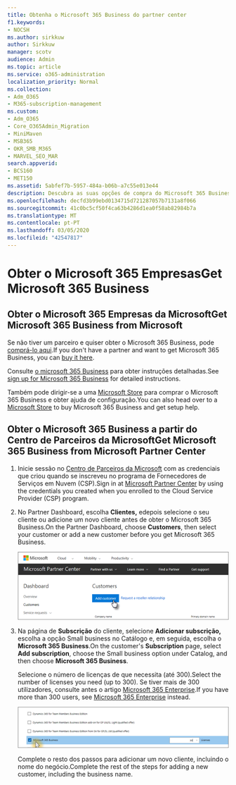 ```yaml
---
title: Obtenha o Microsoft 365 Business do partner center
f1.keywords:
- NOCSH
ms.author: sirkkuw
author: Sirkkuw
manager: scotv
audience: Admin
ms.topic: article
ms.service: o365-administration
localization_priority: Normal
ms.collection:
- Adm_O365
- M365-subscription-management
ms.custom:
- Adm_O365
- Core_O365Admin_Migration
- MiniMaven
- MSB365
- OKR_SMB_M365
- MARVEL_SEO_MAR
search.appverid:
- BCS160
- MET150
ms.assetid: 5abfef7b-5957-484a-b06b-a7c55e013e44
description: Descubra as suas opções de compra do Microsoft 365 Business e instruções passo a passo para adquiri-lo no Microsoft Partner Center.
ms.openlocfilehash: decfd3b99ebd0134715d721287057b7131a8f066
ms.sourcegitcommit: 41c0bc5cf50f4ca63b4286d1ea0f58ab82984b7a
ms.translationtype: MT
ms.contentlocale: pt-PT
ms.lasthandoff: 03/05/2020
ms.locfileid: "42547817"
---
```

# <a name="get-microsoft-365-business"></a><span data-ttu-id="fb988-103">Obter o Microsoft 365 Empresas</span><span class="sxs-lookup"><span data-stu-id="fb988-103">Get Microsoft 365 Business</span></span>

## <a name="get-microsoft-365-business-from-microsoft"></a><span data-ttu-id="fb988-104">Obter o Microsoft 365 Empresas da Microsoft</span><span class="sxs-lookup"><span data-stu-id="fb988-104">Get Microsoft 365 Business from Microsoft</span></span>

<span data-ttu-id="fb988-105">Se não tiver um parceiro e quiser obter o Microsoft 365 Business, pode [comprá-lo aqui](https://www.microsoft.com/en-US/microsoft-365/business).</span><span class="sxs-lookup"><span data-stu-id="fb988-105">If you don't have a partner and want to get Microsoft 365 Business, you can [buy it here](https://www.microsoft.com/en-US/microsoft-365/business).</span></span>

<span data-ttu-id="fb988-106">Consulte [o microsoft 365 Business](sign-up.md) para obter instruções detalhadas.</span><span class="sxs-lookup"><span data-stu-id="fb988-106">See [sign up for Microsoft 365 Business](sign-up.md) for detailed instructions.</span></span>

<span data-ttu-id="fb988-107">Também pode dirigir-se a uma [Microsoft Store](https://www.microsoft.com/en-us/store/locations/find-a-store?icid=en_US_Store_UH_FAS) para comprar o Microsoft 365 Business e obter ajuda de configuração.</span><span class="sxs-lookup"><span data-stu-id="fb988-107">You can also head over to a [Microsoft Store](https://www.microsoft.com/en-us/store/locations/find-a-store?icid=en_US_Store_UH_FAS) to buy Microsoft 365 Business and get setup help.</span></span>
  
## <a name="get-microsoft-365-business-from-microsoft-partner-center"></a><span data-ttu-id="fb988-108">Obter o Microsoft 365 Business a partir do Centro de Parceiros da Microsoft</span><span class="sxs-lookup"><span data-stu-id="fb988-108">Get Microsoft 365 Business from Microsoft Partner Center</span></span>

1. <span data-ttu-id="fb988-109">Inicie sessão no [Centro de Parceiros da Microsoft](https://go.microsoft.com/fwlink/p/?linkid=849910) com as credenciais que criou quando se inscreveu no programa de Fornecedores de Serviços em Nuvem (CSP).</span><span class="sxs-lookup"><span data-stu-id="fb988-109">Sign in at [Microsoft Partner Center](https://go.microsoft.com/fwlink/p/?linkid=849910) by using the credentials you created when you enrolled to the Cloud Service Provider (CSP) program.</span></span> 
    
2. <span data-ttu-id="fb988-110">No Partner Dashboard, escolha **Clientes,** edepois selecione o seu cliente ou adicione um novo cliente antes de obter o Microsoft 365 Business.</span><span class="sxs-lookup"><span data-stu-id="fb988-110">On the Partner Dashboard, choose **Customers**, then select your customer or add a new customer before you get Microsoft 365 Business.</span></span>
    
    ![No centro do Microsoft Partner, adicione um cliente.](../media/ec807d07-bbd2-411f-8fe1-c644cf9a3882.png)
  
3. <span data-ttu-id="fb988-112">Na página de **Subscrição** do cliente, selecione **Adicionar subscrição,** escolha a opção Small business no Catálogo e, em seguida, escolha o **Microsoft 365 Business**.</span><span class="sxs-lookup"><span data-stu-id="fb988-112">On the customer's **Subscription** page, select **Add subscription**, choose the Small business option under Catalog, and then choose **Microsoft 365 Business**.</span></span>
    
    <span data-ttu-id="fb988-113">Selecione o número de licenças de que necessita (até 300).</span><span class="sxs-lookup"><span data-stu-id="fb988-113">Select the number of licenses you need (up to 300).</span></span> <span data-ttu-id="fb988-114">Se tiver mais de 300 utilizadores, consulte antes o artigo [Microsoft 365 Enterprise](https://go.microsoft.com/fwlink/p/?linkid=862316).</span><span class="sxs-lookup"><span data-stu-id="fb988-114">If you have more than 300 users, see [Microsoft 365 Enterprise](https://go.microsoft.com/fwlink/p/?linkid=862316) instead.</span></span> 
    
    ![Na página de subscrição New, escolha pequenas empresas.](../media/52d99e89-2175-4974-84bb-dd626048541b.png)
  
    <span data-ttu-id="fb988-116">Complete o resto dos passos para adicionar um novo cliente, incluindo o nome do negócio.</span><span class="sxs-lookup"><span data-stu-id="fb988-116">Complete the rest of the steps for adding a new customer, including the business name.</span></span>
    



